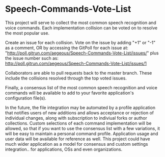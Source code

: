# Speech-Commands-Vote-List

This project will serve to collect the most common speech recognition and voice commands. Each implementation collision can be voted on to resolve the most popular use.

Create an issue for each collision.
Vote on the issue by adding "+1" or "-1" as a comment, OR by accessing the GitPoll for each issue at:<br>
"http://poll.gitrun.com/aegeous/Speech-Commands-Vote-List/issues/" plus the issue number such as:<br>
http://poll.gitrun.com/aegeous/Speech-Commands-Vote-List/issues/1

Collaborators are able to pull requests back to the master branch. These include the collisions resolved through the top voted issues.

Finally, a consensus list of the most common speech recognition and voice commands will be available to add to your favorite application's configuration file(s). 

In the future, the file integration may be automated by a profile application that notifies users of new additions and allows acceptance or rejection of individual changes, along with subscription to indiviual forks or author collections. Custom selections of each command implementation will be allowed, so that if you want to use the consensus list with a few variations, it will be easy to maintain a personal command profile. Application usage and user data will be available for reference as well. This project could have much wider application as a model for consensus and custom settings integration.. for applications, OSs and even organizations.
